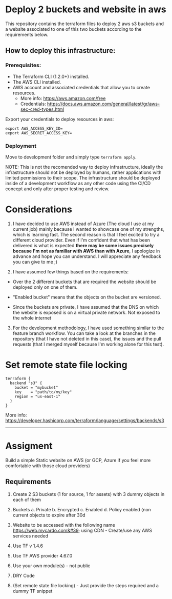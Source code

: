# Deploy 2 buckets and website in aws

This repository contains the terraform files to deploy 2 aws s3 buckets 
and a website associated to one of this two buckets according to the 
requirements below.

## How to deploy this infrastructure:

### Prerequisites:

- The Terraform CLI (1.2.0+) installed.
- The AWS CLI installed.
- AWS account and associated credentials that allow you to create resources.
  - More info: https://aws.amazon.com/free
  - Credentials: https://docs.aws.amazon.com/general/latest/gr/aws-sec-cred-types.html

Export your credentials to deploy resources in aws:

```
export AWS_ACCESS_KEY_ID=
export AWS_SECRET_ACCESS_KEY=
```

### Deployment

Move to development folder and simply type `terraform apply`.

NOTE: This is not the recomended way to deploy infrastructure, ideally the
infrastructure should not be deployed by humans, rather applications with
limited permissions to their scope. The infrastructure should be deployed 
inside of a development workflow as any other code using the CI/CD concept and 
only after proper testing and review.

# Considerations

1. I have decided to use AWS instead of Azure (The cloud I use at my current
   job) mainly because I wanted to showcase one of my 
   strengths, which is learning fast. The second reason is that I feel excited
   to try a different cloud provider. Even if I'm confident that what has 
   been delivered is what is expected **there may be some issues precisely 
   because I'm not as familiar with AWS than with Azure**, I apologize in 
   advance and hope you can understand. I will appreciate any feedback you can
   give to me ;)

2. I have assumed few things based on the requirements:

  - Over the 2 different buckets that are required the website should be 
    deployed only on one of them.

  - "Enabled bucket" means that the objects on the bucket are versioned.
  
  - Since the buckets are private, I have assumed that the DNS on which the
    website is exposed is on a virtual private network. Not exposed to the 
    whole internet

3. For the development methodology, I have used something similar to the
   feature branch workflow. You can take a look at the branches in the 
   repository (that I have not deleted in this case), the issues and the 
   pull requests (that I merged myself because I'm working alone for this 
   test).

# Set remote state file locking

```
terraform {
  backend "s3" {
    bucket = "mybucket"
    key    = "path/to/my/key"
    region = "us-east-1"
  }
}
```

More info: https://developer.hashicorp.com/terraform/language/settings/backends/s3

---
# Assigment

Build a simple Static website on AWS (or GCP, Azure if you feel more 
comfortable with those cloud providers)

## Requirements

1. Create 2 S3 buckets (1 for source, 1 for assets) with 3 dummy objects in 
each of them

2. Buckets
  a. Private
  b. Encrypted
  c. Enabled
  d. Policy enabled (non current objects to expire after 30d

3. Website to be accessed with the following name https://web.mycardo.com&#39; 
   using CDN - Create/use any AWS services needed

4. Use TF v 1.4.6

5. Use TF AWS provider 4.67.0

6. Use your own module(s) - not public

7. DRY Code

8. (Set remote state file locking) - Just provide the steps required and a 
dummy TF snippet
